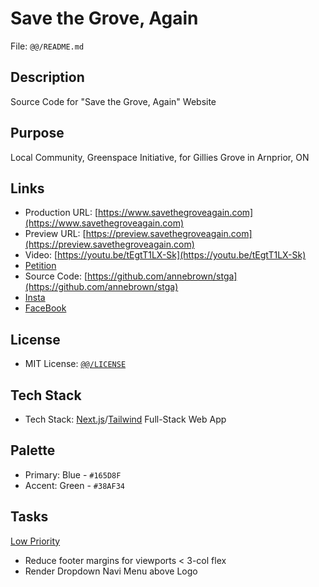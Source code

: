 # Save the Grove, Again

File: `@@/README.md`

## Description

Source Code for "Save the Grove, Again" Website

## Purpose

Local Community, Greenspace Initiative, for Gillies Grove in Arnprior, ON

## Links

- Production URL: [https://www.savethegroveagain.com](https://www.savethegroveagain.com)
- Preview URL: [https://preview.savethegroveagain.com](https://preview.savethegroveagain.com)
- Video: [https://youtu.be/tEgtT1LX-Sk](https://youtu.be/tEgtT1LX-Sk)
- [Petition](https://www.change.org/p/save-the-grove-again-7292e6ca-eb8e-426a-8809-0bb608f24120)
- Source Code: [https://github.com/annebrown/stga](https://github.com/annebrown/stga)
- [Insta](https://www.instagram.com/savethegroveagain/)
- [FaceBook](https://www.facebook.com/people/Save-the-Grove-Again/61565284064994/)

## License

- MIT License: [`@@/LICENSE`](/LICENSE)

## Tech Stack

- Tech Stack: [Next.js](https://nextjs.org/)/[Tailwind](https://tailwindcss.com/) Full-Stack Web App

## Palette

- Primary: Blue - `#165D8F`
- Accent: Green - `#38AF34`

## Tasks

<u>Low Priority</u>

- Reduce footer margins for viewports < 3-col flex
- Render Dropdown Navi Menu above Logo 

